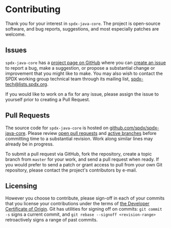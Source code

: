 Contributing
============
Thank you for your interest in `spdx-java-core`. The project is open-source software, and bug reports, suggestions, and most especially patches are welcome.

Issues
------
`spdx-java-core` has a [project page on GitHub](https://github.com/spdx/spdx-java-core) where you can [create an issue](https://github.com/spdx/spdx-java-core/issues/new/choose) to report a bug, make a suggestion, or propose a substantial change or improvement that you might like to make. You may also wish to contact the SPDX working group technical team through its mailing list, [spdx-tech@lists.spdx.org](mailto:spdx-tech@lists.spdx.org).

If you would like to work on a fix for any issue, please assign the issue to yourself prior to creating a Pull Request.

Pull Requests
-------
The source code for `spdx-java-core` is hosted on [github.com/spdx/spdx-java-core](https://github.com/spdx/spdx-java-core). Please review [open pull requests](https://github.com/spdx/spdx-java-core/pulls) and [active branches](https://github.com/spdx/spdx-java-core/branches) before committing time to a substantial revision. Work along similar lines may already be in progress.

To submit a pull request via GitHub, fork the repository, create a topic branch from `master` for your work, and send a pull request when ready. If you would prefer to send a patch or grant access to pull from your own Git repository, please contact the project's contributors by e-mail.

Licensing
---------
However you choose to contribute, please sign-off in each of your commits that you license your contributions under the terms of [the Developer Certificate of Origin](https://developercertificate.org/). Git has utilities for signing off on commits: `git commit -s` signs a current commit, and `git rebase --signoff <revision-range>` retroactively signs a range of past commits.